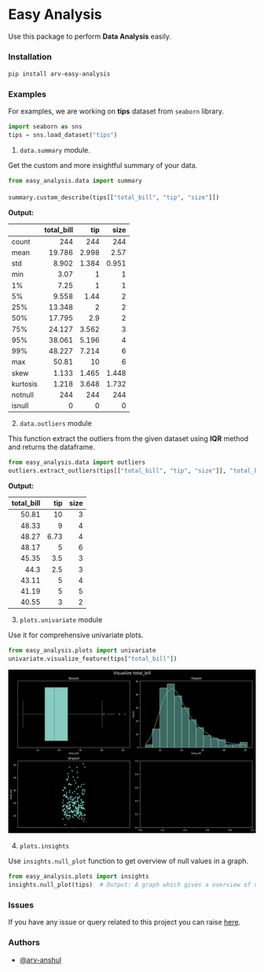 # Easy Analysis

Use this package to perform **Data Analysis** easily.

### Installation

```sh
pip install arv-easy-analysis
```

### Examples

For examples, we are working on **tips** dataset from `seaborn` library.

```python
import seaborn as sns
tips = sns.load_dataset("tips")
```

1. `data.summary` module.

Get the custom and more insightful summary of your data.

```python
from easy_analysis.data import summary

summary.custom_describe(tips[["total_bill", "tip", "size"]])
```

**Output:**

|          | total_bill |   tip |  size |
| :------- | ---------: | ----: | ----: |
| count    |        244 |   244 |   244 |
| mean     |     19.786 | 2.998 |  2.57 |
| std      |      8.902 | 1.384 | 0.951 |
| min      |       3.07 |     1 |     1 |
| 1%       |       7.25 |     1 |     1 |
| 5%       |      9.558 |  1.44 |     2 |
| 25%      |     13.348 |     2 |     2 |
| 50%      |     17.795 |   2.9 |     2 |
| 75%      |     24.127 | 3.562 |     3 |
| 95%      |     38.061 | 5.196 |     4 |
| 99%      |     48.227 | 7.214 |     6 |
| max      |      50.81 |    10 |     6 |
| skew     |      1.133 | 1.465 | 1.448 |
| kurtosis |      1.218 | 3.648 | 1.732 |
| notnull  |        244 |   244 |   244 |
| isnull   |          0 |     0 |     0 |

2. `data.outliers` module

This function extract the outliers from the given dataset using **IQR** method and returns the dataframe.

```python
from easy_analysis.data import outliers
outliers.extract_outliers(tips[["total_bill", "tip", "size"]], "total_bill")
```

**Output:**

| total_bill |  tip | size |
| ---------: | ---: | ---: |
|      50.81 |   10 |    3 |
|      48.33 |    9 |    4 |
|      48.27 | 6.73 |    4 |
|      48.17 |    5 |    6 |
|      45.35 |  3.5 |    3 |
|       44.3 |  2.5 |    3 |
|      43.11 |    5 |    4 |
|      41.19 |    5 |    5 |
|      40.55 |    3 |    2 |

3. `plots.univariate` module

Use it for comprehensive univariate plots.

```python
from easy_analysis.plots import univariate
univariate.visualize_feature(tips["total_bill"])
```

![univariate.visualize_feature](./assets/plots/univariate.visualize_feature.jpeg)

4. `plots.insights`

Use `insights.null_plot` function to get overview of null values in a graph.

```python
from easy_analysis.plots import insights
insights.null_plot(tips)  # Output: A graph which gives a overview of null values.
```

### Issues

If you have any issue or query related to this project you can raise [here](https://github.com/arv-anshul/easy-analysis/issues).

### Authors

- [@arv-anshul](https://github.com/arv-anshul)
